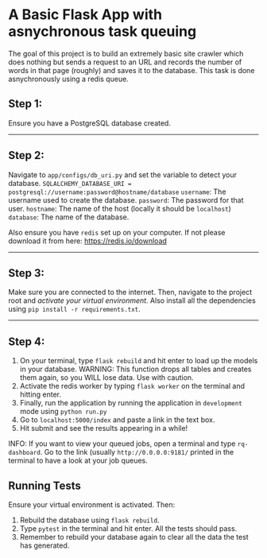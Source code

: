 # A Basic Flask App with asnychronous task queuing

The goal of this project is to build an extremely basic site crawler which does nothing but sends a request to an URL and
records the number of words in that page (roughly) and saves it to the database. This task is done asnychronously using a redis queue.

## Step 1:
Ensure you have a PostgreSQL database created. 

---
## Step 2:
Navigate to `app/configs/db_uri.py` and set the variable to detect your database.
`SQLALCHEMY_DATABASE_URI = postgresql://username:password@hostname/database`
`username`: The username used to create the database.
`password`: The password for that user.
`hostname`: The name of the host (locally it should be `localhost`)
`database`: The name of the database.

Also ensure you have `redis` set up on your computer. If not please download it from here: https://redis.io/download

---
## Step 3:
Make sure you are connected to the internet. Then, navigate to the project root and *activate your virtual environment*. Also install all the dependencies using `pip install -r requirements.txt`.

---
## Step 4:

1. On your terminal, type `flask rebuild` and hit enter to load up the models in your database.
WARNING: This function drops all tables and creates them again, so you WILL lose data. Use with caution.
2. Activate the redis worker by typing `flask worker` on the terminal and hitting enter.
3. Finally, run the application by running the application in `development` mode using `python run.py`
4. Go to `localhost:5000/index` and paste a link in the text box.
5. Hit submit and see the results appearing in a while!

INFO: If you want to view your queued jobs, open a terminal and type `rq-dashboard`. Go to the link (usually `http://0.0.0.0:9181/` printed in the terminal to have a look at your job queues.

## Running Tests

Ensure your virtual environment is activated. Then:
1. Rebuild the database using `flask rebuild`.
2. Type `pytest` in the terminal and hit enter. All the tests should pass.
3. Remember to rebuild your database again to clear all the data the test has generated.